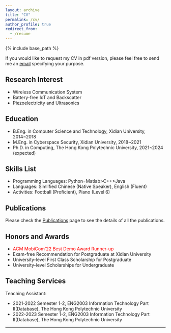 ```yaml
---
layout: archive
title: "CV"
permalink: /cv/
author_profile: true
redirect_from:
  - /resume
---
```


{% include base_path %}

If you would like to request my CV in pdf version, please feel free to send me an [email](mailto:marcogong22@gmail.com) specifying your purpose.
## Research Interest
* Wireless Communication System
* Battery-free IoT and Backscatter
* Piezoelectricity and Ultrasonics

## Education

* B.Eng. in Computer Science and Technology, Xidian University, 2014~2018
* M.Eng. in Cyberspace Security, Xidian University, 2018~2021
* Ph.D. in Computing, The Hong Kong Polytechnic University, 2021~2024 (expected)



## Skills List

* Programming Languages: Python=Matlab>C++>Java
* Languages: Simlified Chinese (Native Speaker), English (Fluent)
* Activities: Football (Proficient), Piano (Level 6)



## Publications

Please check the [Publications](https://marcogong.github.io/publications/) page to see the details of all the publications.

## Honors and Awards

* <font color="red">ACM MobiCom'22 Best Demo Award Runner-up</font>
* Exam-free Recommendation for Postgraduate at Xidian University
* University-level First Class Scholarship for Postgraduate
* University-level Scholarships for Undergraduate



## Teaching Services

Teaching Assistant: 
* 2021-2022 Semester 1-2, ENG2003 Information Technology Part II(Database), The Hong Kong Polytechnic University
* 2022-2023 Semester 1-2, ENG2003 Information Technology Part II(Database), The Hong Kong Polytechnic University


<hr style="border:1px solid gray"/> 

